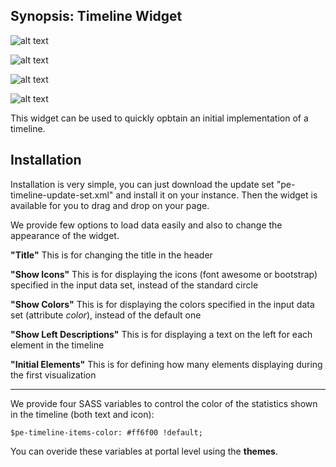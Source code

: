 ## Synopsis: Timeline Widget

![alt text](https://gitlab.com/dev-practice/platexp-widget-library/raw/master/images/pe-timeline-screenshot.png "Timeline Widget")

![alt text](https://gitlab.com/dev-practice/platexp-widget-library/raw/master/images/pe-timeline-screenshot-02.png "Timeline Widget - Collapsed")

![alt text](https://gitlab.com/dev-practice/platexp-widget-library/raw/master/images/pe-timeline-screenshot-03.png "Timeline Widget - In playback mode")

![alt text](https://gitlab.com/dev-practice/platexp-widget-library/raw/master/images/pe-timeline-screenshot-04.png "Timeline Widget - With the option Show Icons and Show Colors set to True")

This widget can be used to quickly opbtain an initial implementation of a timeline.

## Installation

Installation is very simple, you can just download the update set "pe-timeline-update-set.xml" and install it on your instance. Then the widget is available for you to drag and drop on your page.

We provide few options to load data easily and also to change the appearance of the widget.

**"Title"** This is for changing the title in the header

**"Show Icons"** This is for displaying the icons (font awesome or bootstrap) specified in the input data set, instead of the standard circle

**"Show Colors"** This is for displaying the colors specified in the input data set (attribute *color*), instead of the default one

**"Show Left Descriptions"** This is for displaying a text on the left for each element in the timeline

**"Initial Elements"** This is for defining how many elements displaying during the first visualization

***

We provide four SASS variables to control the color of the statistics shown in the timeline (both text and icon):

`$pe-timeline-items-color: #ff6f00 !default;`

You can overide these variables at portal level using the **themes**.
